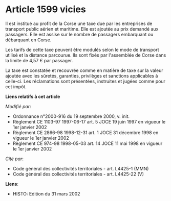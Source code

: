# Article 1599 vicies

Il est institué au profit de la Corse une taxe due par les entreprises de transport public aérien et maritime. Elle est
ajoutée au prix demandé aux passagers. Elle est assise sur le nombre de passagers embarquant ou débarquant en Corse.

Les tarifs de cette taxe peuvent être modulés selon le mode de transport utilisé et la distance parcourue. Ils sont fixés par
l'assemblée de Corse dans la limite de 4,57 € par passager.

La taxe est constatée et recouvrée comme en matière de taxe sur la valeur ajoutée avec les sûretés, garanties, privilèges et
sanctions applicables à celle-ci. Les réclamations sont présentées, instruites et jugées comme pour cet impôt.

**Liens relatifs à cet article**

_Modifié par_:

  - Ordonnance n°2000-916 du 19 septembre 2000, v. init.
  - Règlement CE 1103-97 1997-06-17 art. 5 JOCE 19 juin 1997 en vigueur le 1er janvier 2002
  - Règlement CE 2866-98 1998-12-31 art. 1 JOCE 31 décembre 1998 en vigueur le 1er janvier 2002
  - Règlement CE 974-98 1998-05-03 art. 14 JOCE 11 mai 1998 en vigueur le 1er janvier 2002

_Cité par_:

  - Code général des collectivités territoriales - art. L4425-1 (MMN)
  - Code général des collectivités territoriales - art. L4425-22 (V)

**Liens**:

  - HISTO: Edition du 31 mars 2002
